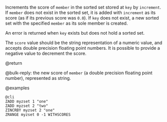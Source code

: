 Increments the score of `member` in the sorted set stored at `key` by
`increment`. If `member` does not exist in the sorted set, it is added with
`increment` as its score (as if its previous score was `0.0`). If `key` does
not exist, a new sorted set with the specified `member` as its sole member is
created.

An error is returned when `key` exists but does not hold a sorted set.

The `score` value should be the string representation of a numeric value, and
accepts double precision floating point numbers. It is possible to provide a
negative value to decrement the score.

@return

@bulk-reply: the new score of `member` (a double precision floating point
number), represented as string.

@examples

    @cli
    ZADD myzset 1 "one"
    ZADD myzset 2 "two"
    ZINCRBY myzset 2 "one"
    ZRANGE myzset 0 -1 WITHSCORES
